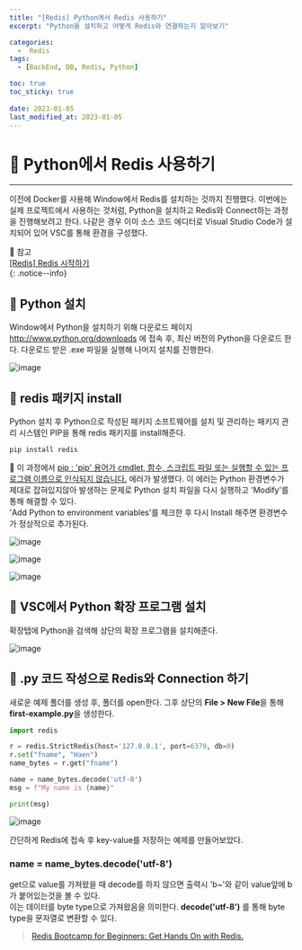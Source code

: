 ```yaml
---
title: "[Redis] Python에서 Redis 사용하기"
excerpt: "Python을 설치하고 어떻게 Redis와 연결하는지 알아보기"

categories:
  -  Redis
tags:
  - [BackEnd, DB, Redis, Python]

toc: true
toc_sticky: true
 
date: 2023-01-05
last_modified_at: 2023-01-05
---
```


# 🚀 Python에서 Redis 사용하기
---
이전에 Docker를 사용해 Window에서 Redis를 설치하는 것까지 진행했다.
이번에는 실제 프로젝트에서 사용하는 것처럼, Python을 설치하고 Redis와 Connect하는 과정을 진행해보려고 한다.
나같은 경우 이미 소스 코드 에디터로 Visual Studio Code가 설치되어 있어 VSC를 통해 환경을 구성했다.

🔗 참고  
[[Redis] Redis 시작하기](https://haenlee.github.io/redis/redis-01/)  
{: .notice--info}

## 📝 Python 설치

Window에서 Python을 설치하기 위해 다운로드 페이지 <http://www.python.org/downloads> 에 접속 후, 최신 버전의 Python을 다운로드 한다.
다운로드 받은 .exe 파일을 실행해 나머지 설치를 진행한다.

![image](https://user-images.githubusercontent.com/85219306/210791880-e43fed3c-7b77-4d04-85c6-b620c31f42a0.png)

## 📝 redis 패키지 install
Python 설치 후 Python으로 작성된 패키지 소프트웨어를 설치 및 관리하는 패키지 관리 시스템인 PIP을 통해 redis 패키지를 install해준다.

```
pip install redis
```

📢 이 과정에서 <u>pip : 'pip' 용어가 cmdlet, 함수, 스크립트 파일 또는 실행할 수 있는 프로그램 이름으로 인식되지 않습니다.</u> 에러가 발생했다.
이 에러는 Python 환경변수가 제대로 잡혀있지않아 발생하는 문제로 Python 설치 파일을 다시 실행하고 'Modify'를 통해 해결할 수 있다.  
'Add Python to environment variables'를 체크한 후 다시 Install 해주면 환경변수가 정상적으로 추가된다.

![image](https://user-images.githubusercontent.com/85219306/210794811-577c7432-9503-418c-8f24-405c7fb5975e.png)

![image](https://user-images.githubusercontent.com/85219306/210795649-b0c76b5c-72ec-4474-b66f-8aca2f3d168f.png)

![image](https://user-images.githubusercontent.com/85219306/210796453-578a810f-d906-4e3f-b333-ec3f73405920.png)

## 📝 VSC에서 Python 확장 프로그램 설치
확장탭에 Python을 검색해 상단의 확장 프로그램을 설치해준다.

![image](https://user-images.githubusercontent.com/85219306/210797178-0d6bec30-b527-45fe-bc53-4290ddea7927.png)

## 📝 .py 코드 작성으로 Redis와 Connection 하기
새로운 예제 폴더를 생성 후, 폴더를 open한다. 그후 상단의 **File > New File**을 통해 **first-example.py**을 생성한다.

```python
import redis

r = redis.StrictRedis(host='127.0.0.1', port=6379, db=0)
r.set("fname", "Haen")
name_bytes = r.get("fname")

name = name_bytes.decode('utf-8')
msg = f"My name is {name}"

print(msg)
```

![image](https://user-images.githubusercontent.com/85219306/210799673-70a6ee5b-30bc-49f6-a85f-1df1ea3a4bab.png)

간단하게 Redis에 접속 후 key-value를 저장하는 예제를 만들어보았다. 

### name = name_bytes.decode('utf-8')  
get으로 value를 가져왔을 때 decode를 하지 않으면 출력시 'b~'와 같이 value앞에 b가 붙어있는것을 볼 수 있다.  
이는 데이터를 byte type으로 가져왔음을 의미한다.
**decode('utf-8')** 를 통해 byte type을 문자열로 변환할 수 있다.
  

> [Redis Bootcamp for Beginners: Get Hands On with Redis.](https://www.udemy.com/course/redis-bootcamp-for-beginners/)  
